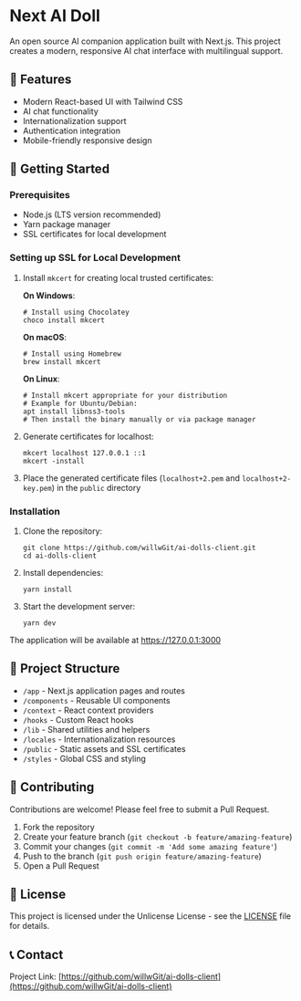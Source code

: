 # Next AI Doll

An open source AI companion application built with Next.js. This project creates a modern, responsive AI chat interface with multilingual support.

## 🌟 Features

- Modern React-based UI with Tailwind CSS
- AI chat functionality
- Internationalization support
- Authentication integration
- Mobile-friendly responsive design

## 🚀 Getting Started

### Prerequisites

- Node.js (LTS version recommended)
- Yarn package manager
- SSL certificates for local development

### Setting up SSL for Local Development

1. Install `mkcert` for creating local trusted certificates:

   **On Windows**:

   ```
   # Install using Chocolatey
   choco install mkcert
   ```

   **On macOS**:

   ```
   # Install using Homebrew
   brew install mkcert
   ```

   **On Linux**:

   ```
   # Install mkcert appropriate for your distribution
   # Example for Ubuntu/Debian:
   apt install libnss3-tools
   # Then install the binary manually or via package manager
   ```

2. Generate certificates for localhost:

   ```
   mkcert localhost 127.0.0.1 ::1
   mkcert -install
   ```

3. Place the generated certificate files (`localhost+2.pem` and `localhost+2-key.pem`) in the `public` directory

### Installation

1. Clone the repository:

   ```
   git clone https://github.com/willwGit/ai-dolls-client.git
   cd ai-dolls-client
   ```

2. Install dependencies:

   ```
   yarn install
   ```

3. Start the development server:
   ```
   yarn dev
   ```

The application will be available at https://127.0.0.1:3000

## 🧩 Project Structure

- `/app` - Next.js application pages and routes
- `/components` - Reusable UI components
- `/context` - React context providers
- `/hooks` - Custom React hooks
- `/lib` - Shared utilities and helpers
- `/locales` - Internationalization resources
- `/public` - Static assets and SSL certificates
- `/styles` - Global CSS and styling

## 🤝 Contributing

Contributions are welcome! Please feel free to submit a Pull Request.

1. Fork the repository
2. Create your feature branch (`git checkout -b feature/amazing-feature`)
3. Commit your changes (`git commit -m 'Add some amazing feature'`)
4. Push to the branch (`git push origin feature/amazing-feature`)
5. Open a Pull Request

## 📄 License

This project is licensed under the Unlicense License - see the [LICENSE](LICENSE) file for details.

## 📞 Contact

Project Link: [https://github.com/willwGit/ai-dolls-client](https://github.com/willwGit/ai-dolls-client)
